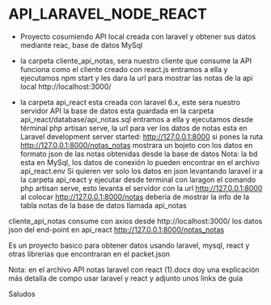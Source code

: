 # API_LARAVEL_NODE_REACT
* Proyecto cosumiendo API local creada con laravel y obtener sus datos mediante reac, base de datos MySql

* la carpeta cliente_api_notas, sera nuestro cliente que consume la API funciona como el cliente creado con react.js
entramos a ella y ejecutamos npm start
y les dara la url para mostrar las notas de la api local
http://localhost:3000/

* la carpeta api_react esta creada con laravel 6.x, este sera nuestro servidor API
la base de datos esta guardada en la carpeta api_react/database/api_notas.sql
entramos a ella y ejecutamos desde términal php artisan serve, la url para ver los datos de notas esta en 
Laravel development server started: http://127.0.0.1:8000
si pones la ruta http://127.0.0.1:8000/notas_notas mostrara un bojeto con los datos en formato json de las notas obtenidas desde la base de datos
Nota: la bd esta en MySql, los datos de conexión lo pueden encontrar en el archivo 
api_react\.env
Si quieren ver solo los datos en json levantando laravel
ir a la carpeta api_react y ejecutar desde terminal con laragon el comando
php artisan serve, esto levanta el servidor con la url
http://127.0.0.1:8000 al colocar http://127.0.0.1:8000/notas deberia de mostrar la info de la tabla notas
de la base de datos llamada api_notas

cliente_api_notas consume con axios desde http://localhost:3000/ los datos json del end-point en api_react 
http://127.0.0.1:8000/notas_notas

Es un proyecto basico para obtener datos usando laravel, mysql, react y otras librerias que encontraran en el packet.json

Nota: en el archivo API notas laravel con react (1).docx doy una explicación más detalla de compo usar laravel y react y adjunto unos links de guía

Saludos